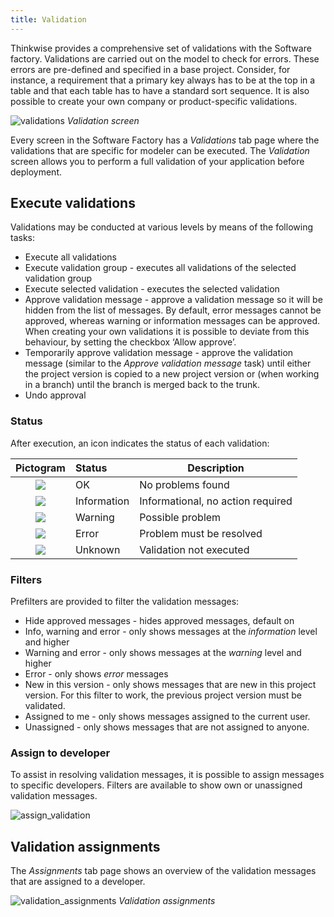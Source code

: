 ```yaml
---
title: Validation
---
```


Thinkwise provides a comprehensive set of validations with the Software factory. Validations are carried out on the model to check for errors. These errors are pre-defined and specified in a base project. Consider, for instance, a requirement that a primary key always has to be at the top in a table and that each table has to have a standard sort sequence. It is also possible to create your own company or product-specific validations.

![validations](assets/sf/validations.png)
*Validation screen*

Every screen in the Software Factory has a *Validations* tab page where the validations that are specific for modeler can be executed. The *Validation* screen allows you to perform a full validation of your application before deployment.

## Execute validations

Validations may be conducted at various levels by means of the following tasks:

- Execute all validations
- Execute validation group - executes all validations of the selected validation group
- Execute selected validation - executes the selected validation
- Approve validation message - approve a validation message so it will be hidden from the list of messages. By default, error messages cannot be approved, whereas warning or information messages can be approved. When creating your own validations it is possible to deviate from this behaviour, by setting the checkbox ‘Allow approve’.
- Temporarily approve validation message - approve the validation message (similar to the *Approve validation message* task) until either the project version is copied to a new project version or (when working in a branch) until the branch is merged back to the trunk.
- Undo approval

### Status

After execution, an icon indicates the status of each validation:

|           Pictogram            | Status      | Description                       |
| :----------------------------: | :---------- | --------------------------------- |
| ![](assets/sf/image256.png)    | OK          | No problems found                 |
| ![](assets/sf/image257.png)    | Information | Informational, no action required |
| ![](assets/sf/image258.png)    | Warning     | Possible problem                  |
| ![](assets/sf/image259.png)    | Error       | Problem must be resolved          |
| ![](assets/sf/image260.png)    | Unknown     | Validation not executed           |

### Filters

Prefilters are provided to filter the validation messages:

- Hide approved messages - hides approved messages, default on
- Info, warning and error - only shows messages at the *information* level and higher 
- Warning and error - only shows messages at the *warning* level and higher
- Error - only shows *error* messages
- New in this version - only shows messages that are new in this project version. For this filter to work, the previous project version must be validated.
- Assigned to me - only shows messages assigned to the current user.
- Unassigned - only shows messages that are not assigned to anyone.

### Assign to developer

To assist in resolving validation messages, it is possible to assign messages to specific developers. Filters are available to show own or unassigned validation messages.

![assign_validation](assets/sf/assign_validation.png)

## Validation assignments

The *Assignments* tab page shows an overview of the validation messages that are assigned to a developer.

![validation_assignments](assets/sf/validation_assignments.png)
*Validation assignments*
